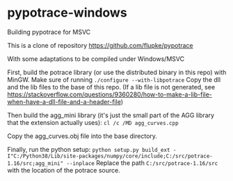 # pypotrace-windows
Building pypotrace for MSVC

This is a clone of repository https://github.com/flupke/pypotrace

With some adaptations to be compiled under Windows/MSVC

First, build the potrace library (or use the distributed binary in this repo) with MinGW. Make sure of running ``./configure --with-libpotrace``
Copy the dll and the lib files to the base of this repo. (If a lib file is not generated, see https://stackoverflow.com/questions/9360280/how-to-make-a-lib-file-when-have-a-dll-file-and-a-header-file)

Then build the agg_mini library (it's just the small part of the AGG library that the extension actually uses):
``cl /c /MD agg_curves.cpp``

Copy the agg_curves.obj file into the base directory.

Finally, run the python setup:
``python setup.py build_ext -I"C:/Python38/Lib/site-packages/numpy/core/include;C:/src/potrace-1.16/src;agg_mini" --inplace``
Replace the path ``C:/src/potrace-1.16/src`` with the location of the potrace source.